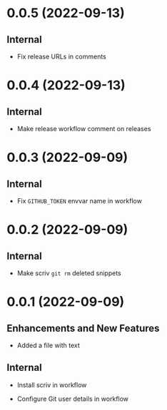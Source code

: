 
<a id='changelog-0.0.5'></a>
# 0.0.5 (2022-09-13)

## Internal

- Fix release URLs in comments

<a id='changelog-0.0.4'></a>
# 0.0.4 (2022-09-13)

## Internal

- Make release workflow comment on releases

<a id='changelog-0.0.3'></a>
# 0.0.3 (2022-09-09)

## Internal

- Fix `GITHUB_TOKEN` envvar name in workflow

<a id='changelog-0.0.2'></a>
# 0.0.2 (2022-09-09)

## Internal

- Make scriv `git rm` deleted snippets

<a id='changelog-0.0.1'></a>
# 0.0.1 (2022-09-09)

## Enhancements and New Features

- Added a file with text

## Internal

- Install scriv in workflow

- Configure Git user details in workflow
